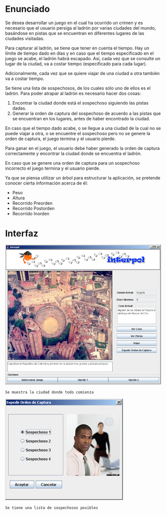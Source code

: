 # Enunciado

Se desea desarrollar un juego en el cual ha ocurrido un crimen y es 
necesario que el usuario persiga al ladrón por varias ciudades del mundo, 
basándose en pistas que se encuentran en diferentes lugares de las 
ciudades visitadas.

Para capturar al ladrón, se tiene que tener en cuenta el tiempo. Hay un 
límite de tiempo dado en días y en caso que el tiempo especificado en el 
juego se acabe, el ladrón habrá escapado. Así, cada vez que se consulte 
un lugar de la ciudad, va a costar tiempo (especificado para cada lugar). 

Adicionalmente, cada vez que se quiere viajar de una ciudad a otra 
también va a costar tiempo.

Se tiene una lista de sospechosos, de los cuales sólo uno de ellos es el 
ladrón. Para poder atrapar al ladrón es necesario hacer dos cosas:

1. Encontrar la ciudad donde está el sospechoso siguiendo las pistas 
dadas.
2. Generar la orden de captura del sospechoso de acuerdo a las pistas que 
se encuentran en los lugares, antes de haber encontrado la ciudad.

En caso que el tiempo dado acabe, o se llegue a una ciudad de la cual no 
se puede viajar a otra, o se encuentre el sospechoso pero no se genere la 
orden de captura, el juego termina y el usuario pierde.

Para ganar en el juego, el usuario debe haber generado la orden de 
captura correctamente y encontrar la ciudad donde se encuentra el ladrón.

En caso que se genere una orden de captura para un sospechoso incorrecto 
el juego termina y el usuario pierde.

Ya que se piensa utilizar un árbol para estructurar la aplicación, se 
pretende conocer cierta información acerca de él:

- Peso
- Altura
- Recorrido Preorden
- Recorrido Postorden
- Recorrido Inorden

# Interfaz

![GUI](docs/specs/InterfazGUI.png)

	Se muestra la ciudad donde todo comienza

![Dialogo](docs/specs/DialogoGUI.png)

	Se tiene una lista de sospechosos posibles
